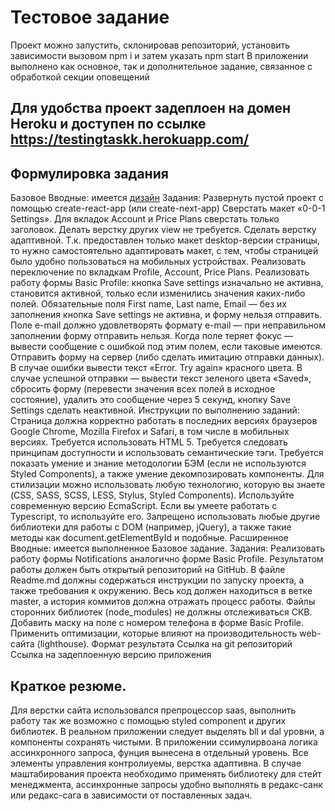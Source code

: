 # Тестовое задание
Проект можно запустить, склонировав репозиторий, установить зависимости вызовом npm i и затем указать npm start
В приложении выполнено как основное, так и дополнительное задание, связанное с обработкой секции оповещений 

## Для удобства проект задеплоен на домен Heroku и доступен по ссылке https://testingtaskk.herokuapp.com/

## Формулировка задания
Базовое
Вводные: имеется <a href='https://www.figma.com/file/b3L1Np4RYiicZAOMopHNkm/react-material-dashboard-free?node-id=0%3A1972' target="_blank">дизайн</a> 
Задания:
Развернуть пустой проект с помощью create-react-app (или create-next-app)
Сверстать макет «0-0-1 Settings». Для вкладок Account и Price Plans сверстать только заголовок. Делать верстку других view не требуется.
Сделать верстку адаптивной. Т.к. предоставлен только макет desktop-версии страницы, то нужно самостоятельно адаптировать макет, с тем, чтобы страницей было удобно пользоваться на мобильных устройствах.
Реализовать переключение по вкладкам Profile, Account, Price Plans.
Реализовать работу формы Basic Profile: кнопка Save settings изначально не активна, становится активной, только если изменились значения каких-либо полей. Обязательные поля First name, Last name, Email — без их заполнения кнопка Save settings не активна, и форму нельзя отправить. Поле e-mail должно удовлетворять формату e-mail — при неправильном заполнении форму отправить нельзя. Когда поле теряет фокус — вывести сообщение с ошибкой под этим полем, если таковые имеются. Отправить форму на сервер (либо сделать имитацию отправки данных). В случае ошибки вывести текст «Error. Try again» красного цвета. В случае успешной отправки — вывести текст зеленого цвета «Saved», сбросить форму (перевести значения всех полей в исходное состояние), удалить это сообщение через 5 секунд, кнопку Save Settings сделать неактивной.
Инструкции по выполнению заданий:
Страница должна корректно работать в последних версиях браузеров Google Chrome, Mozilla Firefox и Safari, в том числе в мобильных версиях.
Требуется использовать HTML 5.
Требуется следовать принципам доступности и использовать семантические тэги.
Требуется показать умение и знание методологии БЭМ (если не используются Styled Components), а также умение декомпозировать компоненты.
Для стилизации можно использовать любую технологию, которую вы знаете (CSS, SASS, SCSS, LESS, Stylus, Styled Components).
Используйте современную версию EcmaScript. Если вы умеете работать с Typescript, то используйте его.
Запрещено использовать любые другие библиотеки для работы с DOM (например, jQuery), а также такие методы как document.getElementById и подобные.
Расширенное
Вводные: имеется выполненное Базовое задание.
Задания:
Реализовать работу формы Notifications аналогично форме Basic Profile.
Результатом работы должен быть открытый репозиторий на GitHub. В файле Readme.md должны содержаться инструкции по запуску проекта, а также требования к окружению. Весь код должен находиться в ветке master, а история коммитов должна отражать процесс работы. Файлы сторонних библиотек (node_modules) не должны отслеживаться СКВ.
Добавить маску на поле с номером телефона в форме Basic Profile.
Применить оптимизации, которые влияют на производительность web-сайта (lighthouse).
Формат результата
Ссылка на git репозиторий
Ссылка на задеплоенную версию приложения



## Краткое резюме. 
Для верстки сайта использовался препроцессор saas, выполнить работу так же возможно с помощью styled component и других библиотек. 
В реальном приложении следует выделять bll и dal уровни, а компоненты сохранять чистыми. В приложении ссимулирвоана логика ассинхронного запроса, фунция вынесена в отдельный уровень. Все элементы управления контролиуемы, верстка адаптивна. В случае маштабирования проекта необходимо применять библиотеку для стейт менеджмента, ассинхронные запросы удобно выполнять в редакс-санк или редакс-сага в зависимости от поставленных задач.
